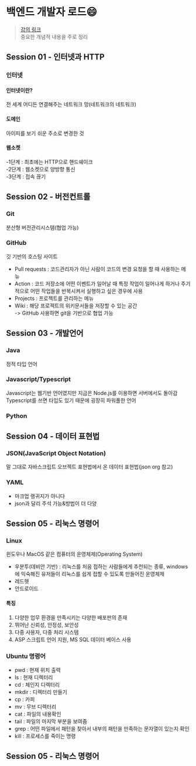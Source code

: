 # 백엔드 개발자 로드😄
>[강의 링크](https://www.inflearn.com/course/%EC%B4%88%EB%B3%B4-%EB%B0%B1%EC%97%94%EB%93%9C-%EA%B0%9C%EB%B0%9C%EC%9E%90-%EB%A1%9C%EB%93%9C%EB%A7%B5)  
>중요한 개념적 내용을 주로 정리  

## Session 01 - 인터넷과 HTTP 
### 인터넷
#### 인터넷이란?
전 세계 어디든 연결해주는 네트워크 망(네트워크의 네트워크)  
#### 도메인  
아이피를 보기 쉬운 주소로 변경한 것  
#### 웹소켓  
-1단계 : 최초에는 HTTP으로 핸드쉐이크  
-2단계 : 웹소켓으로 양방향 통신  
-3단계 : 접속 끊기  

## Session 02 - 버전컨트롤 
### Git
분산형 버전관리시스템(협업 가능)  
### GitHub
깃 기반의 호스팅 사이트  
- Pull requests : 코드관리자가 아닌 사람이 코드의 변경 요청을 할 때 사용하는 메뉴
- Action : 코드 저장소에 어떤 이벤트가 일어날 때 특정 작업이 일어나게 하거나 주기적으로 어떤 작업들을 반복시켜서 실행하고 싶은 경우에 사용  
- Projects : 프로젝트를 관리하는 메뉴
- Wiki : 해당 프로젝트의 위키문서들을 저장할 수 있는 공간  
-> GitHub 사용하면 git을 기반으로 협업 가능  

## Session 03 - 개발언어  
### Java
정적 타입 언어 
### Javascript/Typescript
Javascript는 웹기반 언어였지만 지금은 Node.js를 이용하면 서버에서도 돌아감  
Typescript를 쓰면 타입도 있기 때문에 굉장히 파워풀한 언어
### Python


## Session 04 - 데이터 표현법
### JSON(JavaScript Object Notation)  
말 그대로 자바스크립트 오브젝트 표현법에서 온 데이터 표현법(json org 참고)  
### YAML 
- 마크업 랭귀지가 아니다  
- json과 달리 주석 가능&방법이 더 다양

## Session 05 - 리눅스 명령어
### Linux
윈도우나 MacOS 같은 컴퓨터의 운영체제(Operating System)
- 우분투(데비안 기반)
: 리눅스를 처음 접하는 사람들에게 추천되는 종류, windows에 익숙해진 유저들이 리눅스를 쉽게 접할 수 있도록 만들어진 운영체제
- 레드헷
- 안드로이드
  
#### 특징
1. 다양한 업무 환경을 만족시키는 다양한 배포판의 존재
2. 뛰어난 신뢰성, 안정성, 보안성
3. 다중 사용자, 다중 처리 시스템
4. ASP 스크립트 언어 지원, MS SQL 데이터 베이스 사용

### Ubuntu 명령어
- pwd : 현재 위치 출력
- ls :  현재 디렉터리 
- cd : 체인지 디렉터리
- mkdir : 디렉터리 만들기 
- cp : 카피
- mv : 무브 디렉터리
- cat : 파일의 내용확인 
- tail : 파일의 마지막 부분을 보여줌
- grep : 어떤 파일에서 패턴을 찾아서 내부의 패턴을 만족하는 문자열이 있는지 확인
- kill : 프로세스를 죽이는 명령

## Session 05 - 리눅스 명령어











  
